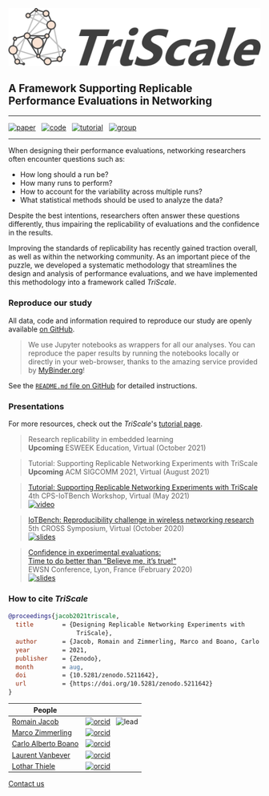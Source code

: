 ![TriScale_logo](../assets/img/triscale_logo.svg)

## A Framework Supporting Replicable Performance Evaluations in Networking

---
[![paper](https://img.shields.io/badge/_-Paper-blue?logo=adobeacrobatreader)](https://doi.org/10.5281/zenodo.3464273)&nbsp;&nbsp;
[![code](https://img.shields.io/badge/_-Code-blue?logo=github)](https://github.com/romain-jacob/triscale)&nbsp;&nbsp;
[![tutorial](https://img.shields.io/badge/-Tutorial-blue?logo=airplayvideo)](https://github.com/romain-jacob/triscale/blob/master/tutorial/README.md)&nbsp;&nbsp;
[![group](https://img.shields.io/badge/-Discussion-blue?logo=theconversation)](https://groups.google.com/g/triscale)
<!--![docs](https://img.shields.io/badge/-Documentation-orange?logo=googlesheets)-->

---

When designing their performance evaluations, networking researchers often encounter questions such as:

- How long should a run be?
- How many runs to perform?
- How to account for the variability across multiple runs?
- What statistical methods should be used to analyze the data?

Despite the best intentions, researchers often answer these questions differently, thus impairing the replicability of evaluations and the confidence in the results.

Improving the standards of replicability has recently gained traction overall, as well as within the networking community. As an important piece of the puzzle, we developed a systematic methodology that streamlines the design and analysis of performance evaluations, and we have implemented this methodology into a framework called _TriScale_.

<!-- blank line -->
<!--figure class="video_container" style="margin-inline-start: 0px; margin-inline-end: 0px;">
  <iframe width="500" height="340" src="https://www.youtube.com/embed/TVCbTMk64mo" title="YouTube video player" frameborder="0" allow="accelerometer; autoplay; clipboard-write; encrypted-media; gyroscope; picture-in-picture" allowfullscreen></iframe>
</figure>
<!-- blank line -->

### Reproduce our study

All data, code and information required to reproduce our study are openly available [on GitHub](https://github.com/romain-jacob/triscale). 

> We use Jupyter notebooks as wrappers for all our analyses. You can reproduce the paper results by running the notebooks locally or directly in your web-browser, thanks to the amazing service provided by [MyBinder.org](https://mybinder.org/)!

See the [`README.md` file on GitHub](https://github.com/romain-jacob/triscale/blob/master/README.md) for detailed instructions.

### Presentations

For more resources, check out the _TriScale_'s [tutorial page](tutorial.md).

> Research replicability in embedded learning  
**Upcoming** ESWEEK Education, Virtual (October 2021)  

> Tutorial: Supporting Replicable Networking Experiments with TriScale  
**Upcoming** ACM SIGCOMM 2021, Virtual (August 2021)  

> [Tutorial: Supporting Replicable Networking Experiments with TriScale](https://youtu.be/f9k7gS-QpWI)  
4th CPS-IoTBench Workshop, Virtual (May 2021)  
[![video](https://img.shields.io/badge/-Video-blue?logo=youtube)](https://youtu.be/f9k7gS-QpWI)

> [IoTBench: Reproducibility challenge in wireless networking research](https://osf.io/m7a6w/)  
5th CROSS Symposium, Virtual (October 2020)  
[![slides](https://img.shields.io/badge/-Slides-blue?logo=airplayvideo)](https://osf.io/m7a6w/)

> [Confidence in experimental evaluations:  
Time to do better than "Believe me, it’s true!"](https://osf.io/aktn7/)  
EWSN Conference, Lyon, France (February 2020)  
[![slides](https://img.shields.io/badge/-Slides-blue?logo=airplayvideo)](https://osf.io/aktn7/)

### How to cite _TriScale_

```bibtex
@proceedings{jacob2021triscale,
  title        = {Designing Replicable Networking Experiments with 
                   TriScale},
  author       = {Jacob, Romain and Zimmerling, Marco and Boano, Carlo Alberto and Vanbever, Laurent and Thiele, Lothar},
  year         = 2021,
  publisher    = {Zenodo},
  month        = aug,
  doi          = {10.5281/zenodo.5211642},
  url          = {https://doi.org/10.5281/zenodo.5211642}
}
```

|People||
|---|---|
|[Romain Jacob](https://romainjacob.net)|[![orcid](https://zenodo.org/static/img/orcid.png)](https://orcid.org/0000-0002-2218-5750) &nbsp; ![lead](https://img.shields.io/badge/_-lead-blue)|
|[Marco Zimmerling](https://wwwpub.zih.tu-dresden.de/~mzimmerl/)|[![orcid](https://zenodo.org/static/img/orcid.png)](https://orcid.org/0000-0003-1450-2506)|
|[Carlo Alberto Boano](http://www.carloalbertoboano.com/)|[![orcid](https://zenodo.org/static/img/orcid.png)](https://orcid.org/0000-0001-7647-3734)|
|[Laurent Vanbever](https://vanbever.eu/)|[![orcid](https://zenodo.org/static/img/orcid.png)](https://orcid.org/0000-0003-1455-4381)|
|[Lothar Thiele](https://people.ee.ethz.ch/~thiele/)|[![orcid](https://zenodo.org/static/img/orcid.png)](https://orcid.org/0000-0001-6139-868X)|

[Contact us](https://groups.google.com/g/triscale)


<!--



--- 

--- 




This repository contains an implementation of _TriScale_ a framework supporting reproducible performance evaluations in networking. _TriScale_ is described in details in the following paper
> _TriScale: A Framework Supporting Replicable Performance Evaluations Networking_  
Romain Jacob, Marco Zimmerling, Carlo Alberto Boano, Laurent Vanbever, Lothar Thiele (under submission), 2021.  
[doi.org/10.5281/zenodo.3464273](https://doi.org/10.5281/zenodo.3464273)

- [Tutorial](#Tutorial)
- [Live Demo](#Live-Demo)
- [Source Code](#Source-Code)
- [Reproducing the Paper](#Reproducing-the-Paper)
  - [Case Studies](#Case-Studies)
  - [Plots](#Plots)
  - [Scalability Evaluation](#Scalability-Evaluation)

## Tutorial
You are following a tutorial on TriScale? Here is the link you are looking for 
> Click this `launch binder` button (it may take a few minutes to load)  
[![Binder](https://mybinder.org/badge_logo.svg)](https://mybinder.org/v2/gh/romain-jacob/triscale/master?filepath=live_exp-sizing.ipynb)  

## Live Demo
You can run a live demo of _TriScale_ directly in your web-browser  
(thanks to the amazing service provided by [MyBinder.org](https://mybinder.org/) ! )
1. Click this `launch binder` button (it may take a few minutes to load)  
 [![Binder](https://mybinder.org/badge_logo.svg)](https://mybinder.org/v2/gh/romain-jacob/triscale/master?filepath=triscale_demo.ipynb)  
3. Explore the different functions, run the example code snippets, modify them, run them again...

If you are not familiar with Jupyter, you can find many online tutorials to get you started (eg [the official Jupyter tutorial](https://jupyter-notebook.readthedocs.io/en/stable/notebook.html)).

## Source Code
_TriScale_ source code is splitted in the following files
- `triscale.py`  
Implements the main functions of _TriScale_ (the public API).
- `helpers.py`  
Additional support functions for running the _TriScale_ analysis.
- `triplots.py`  
Plotting functions used in _TriScale._ All plots are created using [Plotly](https://github.com/plotly/plotly.py).

## Reproducing the Paper

This repository contains all the necessary code and information to reproduce the results analysis and plots presented in the [_TriScale_ paper](https://doi.org/10.5281/zenodo.3464273).
Jupyter notebooks are used as wrappers for everything.
You can reproduce the paper results by running the notebooks, either
- locally by cloning the repository (see `requirements.txt` for the list of dependencies)
- online using Binder (same procedure as for the [Live Demo](#Live-Demo))

Keep in mind however that the plotting and case study notebooks require to download the experiment raw data (available in a separate [Zenodo repository](https://doi.org/10.5281/zenodo.3451417)); in particular, the congestion-control data zip file is about 2.7 GB large. The required download commands are included in the respective notebooks.

Alternatively, you can simply visualize the notebooks using [nbviewer](https://nbviewer.jupyter.org/). The code cannot be run, but you can read all descriptions, comments, and outputs. This is **recommended if your internet connection is limited**.
Links for visualizing notebooks in nbviewer are provided below.

### Case Studies

The [_TriScale_ paper](https://doi.org/10.5281/zenodo.3464273) includes a set of case studies that illustrate the use and benefits of _TriScale_ for concrete networking performance evaluations.
This repository contains the notebooks that allows to reproduce the analysis of these case studies. The raw data are available in a separate [Zenodo repository](https://doi.org/10.5281/zenodo.3451417), each notebook contains the required `wget` commands.

#### `casestudy_congestion-control.ipynb`

- [![nbviewer](https://img.shields.io/badge/render-nbviewer-orange.svg) ](https://nbviewer.jupyter.org/github/romain-jacob/triscale/blob/master/casestudy_congestion-control.ipynb)
- [![Binder](https://mybinder.org/badge_logo.svg)](https://mybinder.org/v2/gh/romain-jacob/triscale/master?filepath=casestudy_congestion-control.ipynb)

This case study presents a comparison between 17 congestion-control schemes. It reproduces some of the analysis performed in the [Pantheon paper](https://pantheon.stanford.edu/), illustrates its limitations, and shows how the approach in _TriScale_ helps to overcome them.

#### `casestudy_glossy.ipynb`

- [![nbviewer](https://img.shields.io/badge/render-nbviewer-orange.svg) ](https://nbviewer.jupyter.org/github/romain-jacob/triscale/blob/master/casestudy_glossy.ipynb)  
- [![Binder](https://mybinder.org/badge_logo.svg)](https://mybinder.org/v2/gh/romain-jacob/triscale/master?filepath=casestudy_glossy.ipynb)

This case study compares the performance of [Glossy](https://ieeexplore.ieee.org/document/5779066), a low-power wireless communication protocol, for different parameter values, using the [FlockLab testbed](http://flocklab.ethz.ch/) as experiment environment.
In particular, this case study illustrates the importance of network profiling: this example shows how one may reach wrong conclusions (even with high confidence!) when the environmental conditions are not properly assessed.

#### `casestudy_failure-detection.ipynb`

- [![nbviewer](https://img.shields.io/badge/render-nbviewer-orange.svg) ](https://nbviewer.jupyter.org/github/romain-jacob/triscale/blob/master/casestudy_failure-detection.ipynb)  
- [![Binder](https://mybinder.org/badge_logo.svg)](https://mybinder.org/v2/gh/romain-jacob/triscale/master?filepath=casestudy_failure-detection.ipynb)

This case study revisits the analysis of [Blink](https://www.usenix.org/conference/nsdi19/presentation/holterbach), an algorithm that detects failures and reroutes traffic directly in the data plane. We only perform the data analysis and show how using _TriScale_ allows to generalize the results.


#### `casestudy_video-streaming.ipynb`

- [![nbviewer](https://img.shields.io/badge/render-nbviewer-orange.svg) ](https://nbviewer.jupyter.org/github/romain-jacob/triscale/blob/master/casestudy_video-streaming.ipynb)  
- [![Binder](https://mybinder.org/badge_logo.svg)](https://mybinder.org/v2/gh/romain-jacob/triscale/master?filepath=casestudy_video-streaming.ipynb)

This case study revisits the analysis of [Pensieve](https://dl.acm.org/doi/10.1145/3098822.3098843), a system that generates adaptive bitrate algorithms for video streaming using reinforcement learning.
We show how _TriScale_ can be used to provide confidence intervals not only on single KPIs, but on entire cumulative distribution functions (CDFs).

### Plots

All plots presented in the [_TriScale_ paper](https://doi.org/10.5281/zenodo.3464273) have been produced using the `triscale_plots.ipynb` notebook. This same notebook produces larger versions of these plots if you want to have a closer look.

> In order to run this notebook (either in Binder or locally), you will need to download the data from all the case studies. The required download commands are included in the notebook.

- [![nbviewer](https://img.shields.io/badge/render-nbviewer-orange.svg) ](https://nbviewer.jupyter.org/github/romain-jacob/triscale/blob/master/triscale_plots.ipynb)  
- [![Binder](https://mybinder.org/badge_logo.svg)](https://mybinder.org/v2/gh/romain-jacob/triscale/master?filepath=triscale_plots.ipynb)

### Scalability Evaluation

The scalability evaluation of _TriScale_ can be reproduced by running the `triscale_scalability.ipynb` notebook.
> Keep in mind that, for this evaluation, **the results depend on the computing power and load of the machine,** therefore you may obtain results slightly different from those reported in the paper. However, the trends and orders of magnitude should remain similar.

> Running this notebook on Binder is technically possible but not recommended: it includes time measurement of rather heavy computations, which is unlikely to be meaningful (the current load of the servers hosting [MyBinder.org](https://mybinder.org/) is unknown and unpredictable.)

- [![nbviewer](https://img.shields.io/badge/render-nbviewer-orange.svg) ](https://nbviewer.jupyter.org/github/romain-jacob/triscale/blob/master/triscale_scalability.ipynb)  
- [![Binder](https://mybinder.org/badge_logo.svg)](https://mybinder.org/v2/gh/romain-jacob/triscale/master?filepath=triscale_scalability.ipynb)
-->